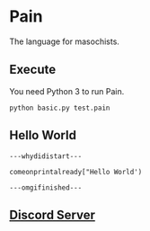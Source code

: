 # Pain
The language for masochists.

## Execute

You need Python 3 to run Pain.

```
python basic.py test.pain
```

## Hello World

```
---whydidistart---

comeonprintalready["Hello World')

---omgifinished---
```

## [Discord Server](https://discord.gg/qj8Q85wqyH)
